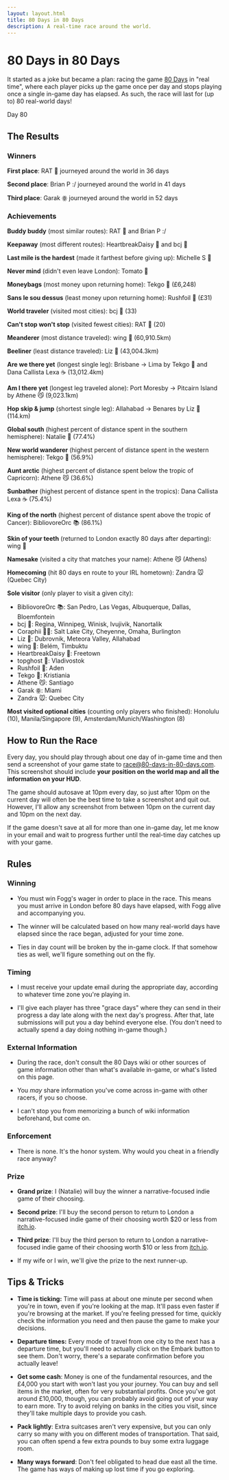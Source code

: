 ```yaml
---
layout: layout.html
title: 80 Days in 80 Days
description: A real-time race around the world.
---
```


# 80 Days in 80 Days

It started as a joke but became a plan: racing the game [80 Days] in "real
time", where each player picks up the game once per day and stops playing once a
single in-game day has elapsed. As such, the race will last for (up to) 80
real-world days!

[80 Days]: https://www.inklestudios.com/80days/

<p class="begins">Day <span class="date">80</span></p>

<div id="cesiumContainer"></div>

## The Results

### Winners

**First place**: RAT 🐀 journeyed around the world in 36 days

**Second place**: Brian P :/ journeyed around the world in 41 days

**Third place**: Garak ꙮ journeyed around the world in 52 days

### Achievements

**Buddy buddy** (most similar routes): RAT 🐀 and Brian P :/

**Keepaway** (most different routes): HeartbreakDaisy 🌼 and bcj 👻

**Last mile is the hardest** (made it farthest before giving up): Michelle S 🍩️

**Never mind** (didn't even leave London): Tomato 🍅

**Moneybags** (most money upon returning home): Tekgo 💖 (£6,248)

**Sans le sou dessus** (least money upon returning home): Rushfoil 🐇 (£31)

**World traveler** (visited most cities): bcj 👻 (33)

**Can't stop won't stop** (visited fewest cities): RAT 🐀 (20)

**Meanderer** (most distance traveled): wing 🥑 (60,910.5km)

**Beeliner** (least distance traveled): Liz 🦭 (43,004.3km)

**Are we there yet** (longest single leg): Brisbane → Lima by Tekgo 💖 and Dana Callista Lexa ☕ (13,012.4km)

**Am I there yet** (longest leg traveled alone): Port Moresby → Pitcairn Island by Athene 😼 (9,023.1km)

**Hop skip & jump** (shortest single leg): Allahabad -> Benares by Liz 🦭 (114.km)

**Global south** (highest percent of distance spent in the southern hemisphere):
Natalie 🌿 (77.4%)

**New world wanderer** (highest percent of distance spent in the western
hemisphere): Tekgo 💖 (56.9%)

**Aunt arctic** (highest percent of distance spent below the tropic of
Capricorn): Athene 😼 (36.6%)

**Sunbather** (highest percent of distance spent in the tropics): Dana Callista
Lexa ☕ (75.4%)

**King of the north** (highest percent of distance spent above the tropic of
Cancer): BibliovoreOrc 📚 (86.1%)

**Skin of your teeth** (returned to London exactly 80 days after departing):
wing 🥑

**Namesake** (visited a city that matches your name): Athene 😼 (Athens)

**Homecoming** (hit 80 days en route to your IRL hometown): Zandra 🐭 (Quebec
City)

**Sole visitor** (only player to visit a given city):
* BibliovoreOrc 📚: San Pedro, Las Vegas, Albuquerque, Dallas, Bloemfontein
* bcj 👻: Regina, Winnipeg, Winisk, Ivujivik, Nanortalik
* Coraphii 🐻‍❄️: Salt Lake City, Cheyenne, Omaha, Burlington
* Liz 🦭: Dubrovnik, Meteora Valley, Allahabad
* wing 🥑: Belém, Timbuktu
* HeartbreakDaisy 🌼: Freetown
* topghost 🙈: Vladivostok
* Rushfoil 🐇: Aden
* Tekgo 💖: Kristiania
* Athene 😼: Santiago
* Garak ꙮ: Miami
* Zandra 🐭: Quebec City

**Most visited optional cities** (counting only players who finished): Honolulu
(10), Manila/Singapore (9), Amsterdam/Munich/Washington (8)

## How to Run the Race

Every day, you should play through about one day of in-game time and then send a
screenshot of your game state to [race@80-days-in-80-days.com]. This screenshot
should include **your position on the world map and all the information on your
HUD**.

[race@80-days-in-80-days.com]: mailto:race@80-days-in-80-days.com

The game should autosave at 10pm every day, so just after 10pm on the current
day will often be the best time to take a screenshot and quit out. However, I'll
allow any screenshot from between 10pm on the current day and 10pm on the next
day.

If the game doesn't save at all for more than one in-game day, let me know in
your email and wait to progress further until the real-time day catches up with
your game.

## Rules

### Winning

* You must win Fogg's wager in order to place in the race. This means you must
  arrive in London before 80 days have elapsed, with Fogg alive and accompanying
  you.

* The winner will be calculated based on how many real-world days have elapsed
  since the race began, adjusted for your time zone.

* Ties in day count will be broken by the in-game clock. If that somehow ties as
  well, we'll figure something out on the fly.

### Timing

* I must receive your update email during the appropriate day, according to
  whatever time zone you're playing in.

* I'll give each player has three "grace days" where they can send in their
  progress a day late along with the next day's progress. After that, late
  submissions will put you a day behind everyone else. (You don't need to
  actually spend a day doing nothing in-game though.)

### External Information

* During the race, don't consult the 80 Days wiki or other sources of game
  information other than what's available in-game, or what's listed on this
  page.

* You *may* share information you've come across in-game with other racers, if
  you so choose.

* I can't stop you from memorizing a bunch of wiki information beforehand, but
  come on.

### Enforcement

* There is none. It's the honor system. Why would you cheat in a friendly race
  anyway?

### Prize

* **Grand prize**: I (Natalie) will buy the winner a narrative-focused indie
  game of their choosing.

* **Second prize**: I'll buy the second person to return to London a
  narrative-focused indie game of their choosing worth $20 or less from
  [itch.io](https://itch.io/games/store/tag-narrative).

* **Third prize**: I'll buy the third person to return to London a
  narrative-focused indie game of their choosing worth $10 or less from
  [itch.io](https://itch.io/games/store/tag-narrative).

* If my wife or I win, we'll give the prize to the next runner-up.

## Tips & Tricks

* **Time is ticking:** Time will pass at about one minute per second when you're
  in town, even if you're looking at the map. It'll pass even faster if you're
  browsing at the market. If you're feeling pressed for time, quickly check the
  information you need and then pause the game to make your decisions.

* **Departure times:** Every mode of travel from one city to the next has a
  departure time, but you'll need to actually click on the Embark button to see
  them. Don't worry, there's a separate confirmation before you actually leave!

* **Get some cash**: Money is one of the fundamental resources, and the £4,000
  you start with won't last you your journey. You can buy and sell items in the
  market, often for very substantial profits. Once you've got around £10,000,
  though, you can probably avoid going out of your way to earn more. Try to
  avoid relying on banks in the cities you visit, since they'll take multiple
  days to provide you cash.

* **Pack lightly**: Extra suitcases aren't very expensive, but you can only
  carry so many with you on different modes of transportation. That said, you
  can often spend a few extra pounds to buy some extra luggage room.

* **Many ways forward**: Don't feel obligated to head due east all the time. The
  game has ways of making up lost time if you go exploring.
